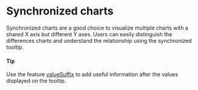 # Synchronized charts

Synchronized charts are a good choice to visualize multiple charts with a shared X axis but different Y axes. Users can easily distinguish the differences charts and understand the relationship using the synchronized tooltip.

#### Tip

Use the feature [valueSuffix](https://api.highcharts.com/highcharts/tooltip.valueSuffix) to add useful information after the values displayed on the tooltip.

